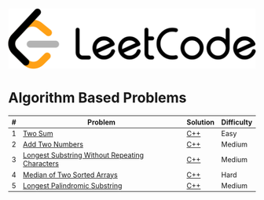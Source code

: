 ![](https://github.com/codeplusmath/leetcode-solutions/blob/main/leet-code.png)

Algorithm Based Problems
====


| # | Problem | Solution | Difficulty |
|---| ----- | -------- | ---------- |
|1|[Two Sum](https://leetcode.com/problems/two-sum/) | [C++](https://github.com/codeplusmath/leetcode-solutions/blob/main/Two_Sum.cpp)|Easy|
|2|[Add Two Numbers](https://leetcode.com/problems/add-two-numbers/) | [C++](https://github.com/codeplusmath/leetcode-solutions/blob/main/Add-Two-Numbers.cpp)|Medium|
|3|[Longest Substring Without Repeating Characters](https://leetcode.com/problems/longest-substring-without-repeating-characters/) | [C++](https://github.com/codeplusmath/leetcode-solutions/blob/main/Add-Two-Numbers.cpp)|Medium|
|4|[Median of Two Sorted Arrays](https://leetcode.com/problems/median-of-two-sorted-arrays/) | [C++](https://github.com/codeplusmath/leetcode-solutions/blob/main/Median-of-Two-Sorted-Arrays.cpp)|Hard|
|5|[Longest Palindromic Substring](https://leetcode.com/problems/longest-palindromic-substring/) | [C++](https://github.com/codeplusmath/leetcode-solutions/blob/main/Longest-Palindromic-Substring.cpp)|Medium|
